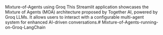 Mixture-of-Agents using Groq
This Streamlit application showcases the Mixture of Agents (MOA) architecture proposed by Together AI, powered by Groq LLMs. It allows users to interact with a configurable multi-agent system for enhanced AI-driven conversations.# Mixture-of-Agents-running-on-Groq-LangChain




